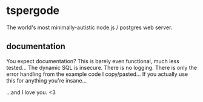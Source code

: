 # tspergode
The world's most minimally-autistic node.js / postgres web server.

## documentation
You expect documentation? This is barely even functional, much less tested... The dynamic SQL is insecure. There is no logging. There is only the error handling from the example code I copy/pasted... If you actually use this for anything you're insane...

...and I love you. <3
